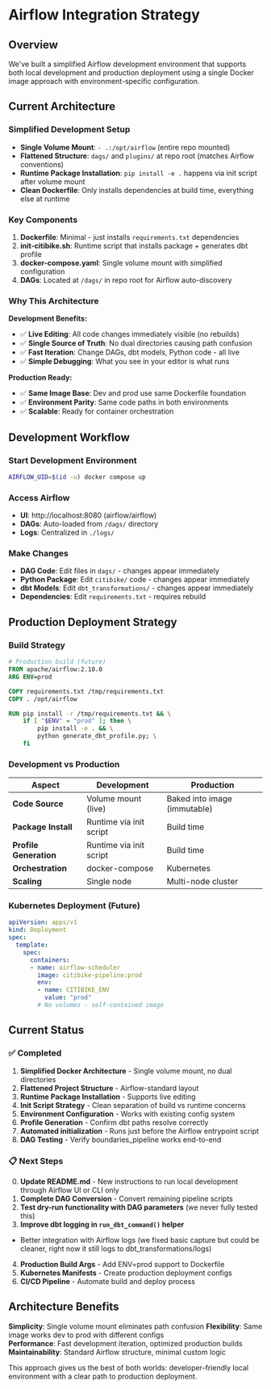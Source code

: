 # Airflow Integration Strategy

## Overview

We've built a simplified Airflow development environment that supports both local development and production deployment using a single Docker image approach with environment-specific configuration.

## Current Architecture

### **Simplified Development Setup**
- **Single Volume Mount**: `- .:/opt/airflow` (entire repo mounted)
- **Flattened Structure**: `dags/` and `plugins/` at repo root (matches Airflow conventions)
- **Runtime Package Installation**: `pip install -e .` happens via init script after volume mount
- **Clean Dockerfile**: Only installs dependencies at build time, everything else at runtime

### **Key Components**
1. **Dockerfile**: Minimal - just installs `requirements.txt` dependencies
2. **init-citibike.sh**: Runtime script that installs package + generates dbt profile
3. **docker-compose.yaml**: Single volume mount with simplified configuration
4. **DAGs**: Located at `/dags/` in repo root for Airflow auto-discovery

### **Why This Architecture**

**Development Benefits:**
- ✅ **Live Editing**: All code changes immediately visible (no rebuilds)
- ✅ **Single Source of Truth**: No dual directories causing path confusion
- ✅ **Fast Iteration**: Change DAGs, dbt models, Python code - all live
- ✅ **Simple Debugging**: What you see in your editor is what runs

**Production Ready:**
- ✅ **Same Image Base**: Dev and prod use same Dockerfile foundation  
- ✅ **Environment Parity**: Same code paths in both environments
- ✅ **Scalable**: Ready for container orchestration

## Development Workflow

### **Start Development Environment**
```bash
AIRFLOW_UID=$(id -u) docker compose up
```

### **Access Airflow**
- **UI**: http://localhost:8080 (airflow/airflow)
- **DAGs**: Auto-loaded from `/dags/` directory
- **Logs**: Centralized in `./logs/`

### **Make Changes**
- **DAG Code**: Edit files in `dags/` - changes appear immediately
- **Python Package**: Edit `citibike/` code - changes appear immediately  
- **dbt Models**: Edit `dbt_transformations/` - changes appear immediately
- **Dependencies**: Edit `requirements.txt` - requires rebuild

## Production Deployment Strategy

### **Build Strategy**
```dockerfile
# Production build (future)
FROM apache/airflow:2.10.0
ARG ENV=prod

COPY requirements.txt /tmp/requirements.txt
COPY . /opt/airflow

RUN pip install -r /tmp/requirements.txt && \
    if [ "$ENV" = "prod" ]; then \
        pip install -e . && \
        python generate_dbt_profile.py; \
    fi
```

### **Development vs Production**

| Aspect | Development | Production |
|--------|-------------|------------|
| **Code Source** | Volume mount (live) | Baked into image (immutable) |
| **Package Install** | Runtime via init script | Build time |
| **Profile Generation** | Runtime via init script | Build time |
| **Orchestration** | docker-compose | Kubernetes |
| **Scaling** | Single node | Multi-node cluster |

### **Kubernetes Deployment (Future)**
```yaml
apiVersion: apps/v1
kind: Deployment
spec:
  template:
    spec:
      containers:
      - name: airflow-scheduler
        image: citibike-pipeline:prod
        env:
        - name: CITIBIKE_ENV
          value: "prod"
        # No volumes - self-contained image
```

## Current Status

### ✅ **Completed**
1. **Simplified Docker Architecture** - Single volume mount, no dual directories
2. **Flattened Project Structure** - Airflow-standard layout  
3. **Runtime Package Installation** - Supports live editing
4. **Init Script Strategy** - Clean separation of build vs runtime concerns
5. **Environment Configuration** - Works with existing config system
6. **Profile Generation** - Confirm dbt paths resolve correctly
7. **Automated initialization** - Runs just before the Airflow entrypoint script
8. **DAG Testing** - Verify boundaries_pipeline works end-to-end

### 📋 **Next Steps**
0. **Update README.md** - New instructions to run local development through Airflow UI or CLI only
1. **Complete DAG Conversion** - Convert remaining pipeline scripts
2. **Test dry-run functionality with DAG parameters** (we never fully tested this)
3. **Improve dbt logging in `run_dbt_command()` helper**
  - Better integration with Airflow logs (we fixed basic capture but could be cleaner, right now it still logs to dbt_transformations/logs)
4. **Production Build Args** - Add ENV=prod support to Dockerfile  
5. **Kubernetes Manifests** - Create production deployment configs
6. **CI/CD Pipeline** - Automate build and deploy process

## Architecture Benefits

**Simplicity**: Single volume mount eliminates path confusion
**Flexibility**: Same image works dev to prod with different configs  
**Performance**: Fast development iteration, optimized production builds
**Maintainability**: Standard Airflow structure, minimal custom logic

This approach gives us the best of both worlds: developer-friendly local environment with a clear path to production deployment.